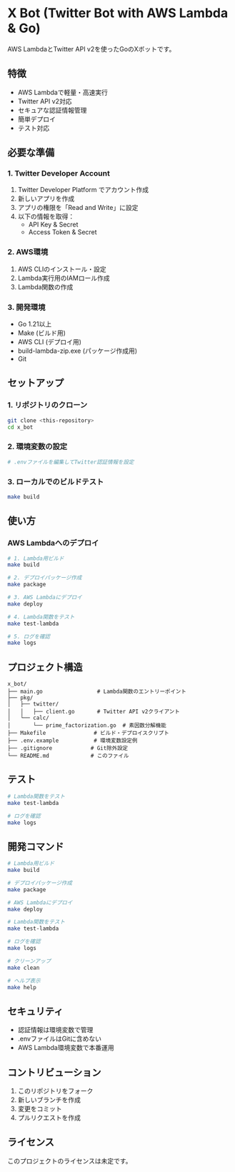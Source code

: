 # X Bot (Twitter Bot with AWS Lambda & Go)

AWS LambdaとTwitter API v2を使ったGoのXボットです。

## 特徴

- AWS Lambdaで軽量・高速実行
- Twitter API v2対応
- セキュアな認証情報管理
- 簡単デプロイ
- テスト対応

## 必要な準備

### 1. Twitter Developer Account
1. Twitter Developer Platform でアカウント作成
2. 新しいアプリを作成
3. アプリの権限を「Read and Write」に設定
4. 以下の情報を取得：
   - API Key & Secret
   - Access Token & Secret

### 2. AWS環境
1. AWS CLIのインストール・設定
2. Lambda実行用のIAMロール作成
3. Lambda関数の作成

### 3. 開発環境
- Go 1.21以上
- Make (ビルド用)
- AWS CLI (デプロイ用)
- build-lambda-zip.exe (パッケージ作成用)
- Git

## セットアップ

### 1. リポジトリのクローン
```bash
git clone <this-repository>
cd x_bot
```

### 2. 環境変数の設定
```bash
# .envファイルを編集してTwitter認証情報を設定
```

### 3. ローカルでのビルドテスト
```bash
make build
```

## 使い方

### AWS Lambdaへのデプロイ
```bash
# 1. Lambda用ビルド
make build

# 2. デプロイパッケージ作成
make package

# 3. AWS Lambdaにデプロイ
make deploy

# 4. Lambda関数をテスト
make test-lambda

# 5. ログを確認
make logs
```

## プロジェクト構造

```
x_bot/
├── main.go                 # Lambda関数のエントリーポイント
├── pkg/
│   ├── twitter/
│   │   ├── client.go       # Twitter API v2クライアント
│   └── calc/
│       └── prime_factorization.go  # 素因数分解機能
├── Makefile               # ビルド・デプロイスクリプト
├── .env.example           # 環境変数設定例
├── .gitignore            # Git除外設定
└── README.md             # このファイル
```

## テスト

```bash
# Lambda関数をテスト
make test-lambda

# ログを確認
make logs
```

## 開発コマンド

```bash
# Lambda用ビルド
make build

# デプロイパッケージ作成
make package

# AWS Lambdaにデプロイ
make deploy

# Lambda関数をテスト
make test-lambda

# ログを確認
make logs

# クリーンアップ
make clean

# ヘルプ表示
make help
```

## セキュリティ

- 認証情報は環境変数で管理
- .envファイルはGitに含めない
- AWS Lambda環境変数で本番運用

## コントリビューション

1. このリポジトリをフォーク
2. 新しいブランチを作成
3. 変更をコミット
4. プルリクエストを作成

## ライセンス

このプロジェクトのライセンスは未定です。
